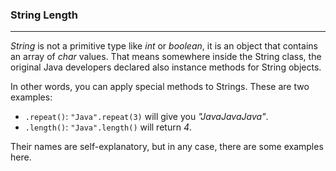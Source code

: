 ### String Length
***

*String* is not a primitive type like *int* or *boolean*, it is
an object that contains an array
of *char* values. That means somewhere inside the
String class, the original Java developers declared also
instance methods for String objects.

In other words, you can apply special methods to Strings. These are two examples:

- `.repeat()`: `"Java".repeat(3)` will give you *"JavaJavaJava"*.
- `.length()`: `"Java".length()` will return *4*.

Their names are self-explanatory, but in any case, there are some examples here.
